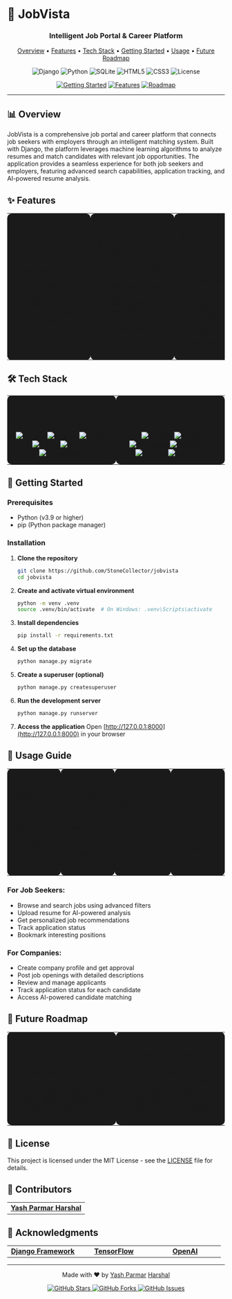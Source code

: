 # 💼 JobVista

<div align="center">
  <h3>Intelligent Job Portal & Career Platform</h3>
  
  <p>
    <a href="#overview">Overview</a> •
    <a href="#features">Features</a> •
    <a href="#tech-stack">Tech Stack</a> •
    <a href="#getting-started">Getting Started</a> •
    <a href="#usage">Usage</a> •
    <a href="#future">Future Roadmap</a>
  </p>
  
  <p>
    <img src="https://img.shields.io/badge/Django-5.2.3-green?style=for-the-badge&logo=django&logoColor=white" alt="Django" />
    <img src="https://img.shields.io/badge/Python-3.9-blue?style=for-the-badge&logo=python&logoColor=white" alt="Python" />
    <img src="https://img.shields.io/badge/SQLite-3-blue?style=for-the-badge&logo=sqlite&logoColor=white" alt="SQLite" />
    <img src="https://img.shields.io/badge/HTML5-E34F26?style=for-the-badge&logo=html5&logoColor=white" alt="HTML5" />
    <img src="https://img.shields.io/badge/CSS3-1572B6?style=for-the-badge&logo=css3&logoColor=white" alt="CSS3" />
    <img src="https://img.shields.io/badge/License-MIT-yellow.svg" alt="License" />
  </p>
  
  <p>
    <a href="#getting-started"><img src="https://img.shields.io/badge/Getting%20Started-1.0.0-blue?style=for-the-badge" alt="Getting Started" /></a>
    <a href="#features"><img src="https://img.shields.io/badge/Features-15+-green?style=for-the-badge" alt="Features" /></a>
    <a href="#future"><img src="https://img.shields.io/badge/Roadmap-Active-orange?style=for-the-badge" alt="Roadmap" /></a>
  </p>
</div>

---

## 📊 Overview

JobVista is a comprehensive job portal and career platform that connects job seekers with employers through an intelligent matching system. Built with Django, the platform leverages machine learning algorithms to analyze resumes and match candidates with relevant job opportunities. The application provides a seamless experience for both job seekers and employers, featuring advanced search capabilities, application tracking, and AI-powered resume analysis.

## ✨ Features

<div align="center">
  <table>
    <tr>
      <td width="33%" style="background-color: #1a1a1a; border-radius: 10px; padding: 15px;">
        <h3>🔍 Job Search</h3>
        <ul>
          <li>Advanced job filtering</li>
          <li>AI-powered job matching</li>
          <li>Skills-based recommendations</li>
          <li>Real-time job alerts</li>
        </ul>
      </td>
      <td width="33%" style="background-color: #1a1a1a; border-radius: 10px; padding: 15px;">
        <h3>👤 User Management</h3>
        <ul>
          <li>Dual role system (Job Seeker/Company)</li>
          <li>Profile management</li>
          <li>Resume analysis with AI</li>
          <li>Application tracking</li>
        </ul>
      </td>
      <td width="33%" style="background-color: #1a1a1a; border-radius: 10px; padding: 15px;">
        <h3>🏢 Company Features</h3>
        <ul>
          <li>Job posting & management</li>
          <li>Applicant screening</li>
          <li>Company profiles</li>
          <li>Application status tracking</li>
        </ul>
      </td>
    </tr>
  </table>
</div>

## 🛠️ Tech Stack

<div align="center">
  <table>
    <tr>
      <td align="center" width="50%" style="background-color: #1a1a1a; border-radius: 10px; padding: 15px;">
        <h3>Backend</h3>
        <img src="https://img.shields.io/badge/Django-5.2.3-green?style=flat-square&logo=django&logoColor=white" alt="Django" />
        <img src="https://img.shields.io/badge/Python-3.9-blue?style=flat-square&logo=python&logoColor=white" alt="Python" />
        <img src="https://img.shields.io/badge/SQLite-3-blue?style=flat-square&logo=sqlite&logoColor=white" alt="SQLite" />
        <img src="https://img.shields.io/badge/Pillow-11.2.1-3776AB?style=flat-square&logo=python&logoColor=white" alt="Pillow" />
        <img src="https://img.shields.io/badge/NumPy-2.2.6-013243?style=flat-square&logo=numpy&logoColor=white" alt="NumPy" />
        <img src="https://img.shields.io/badge/TensorFlow-2.16.2-FF6F00?style=flat-square&logo=tensorflow&logoColor=white" alt="TensorFlow" />
      </td>
      <td align="center" width="50%" style="background-color: #1a1a1a; border-radius: 10px; padding: 15px;">
        <h3>Frontend & Tools</h3>
        <img src="https://img.shields.io/badge/HTML5-E34F26?style=flat-square&logo=html5&logoColor=white" alt="HTML5" />
        <img src="https://img.shields.io/badge/CSS3-1572B6?style=flat-square&logo=css3&logoColor=white" alt="CSS3" />
        <img src="https://img.shields.io/badge/Bootstrap-5-7952B3?style=flat-square&logo=bootstrap&logoColor=white" alt="Bootstrap" />
        <img src="https://img.shields.io/badge/JavaScript-ES6-F7DF1E?style=flat-square&logo=javascript&logoColor=black" alt="JavaScript" />
        <img src="https://img.shields.io/badge/OpenAI-1.65.4-412991?style=flat-square&logo=openai&logoColor=white" alt="OpenAI" />
        <img src="https://img.shields.io/badge/Selenium-4.31.0-43B02A?style=flat-square&logo=selenium&logoColor=white" alt="Selenium" />
      </td>
    </tr>
  </table>
</div>

## 🚀 Getting Started

### **Prerequisites**
  - Python (v3.9 or higher)
  - pip (Python package manager)

### **Installation**

1. **Clone the repository**
   ```bash
   git clone https://github.com/StoneCollector/jobvista
   cd jobvista
   ```

2. **Create and activate virtual environment**
   ```bash
   python -m venv .venv
   source .venv/bin/activate  # On Windows: .venv\Scripts\activate
   ```

3. **Install dependencies**
   ```bash
   pip install -r requirements.txt
   ```

4. **Set up the database**
   ```bash
   python manage.py migrate
   ```

5. **Create a superuser (optional)**
   ```bash
   python manage.py createsuperuser
   ```

6. **Run the development server**
   ```bash
   python manage.py runserver
   ```

7. **Access the application**
   Open [http://127.0.0.1:8000](http://127.0.0.1:8000) in your browser

## 📱 Usage Guide

<div align="center">
  <table>
    <tr>
      <td width="25%" style="background-color: #1a1a1a; border-radius: 10px; padding: 15px;">
        <h3>1️⃣ Sign Up</h3>
        <p>Create account as Job Seeker or Company</p>
      </td>
      <td width="25%" style="background-color: #1a1a1a; border-radius: 10px; padding: 15px;">
        <h3>2️⃣ Build Profile</h3>
        <p>Complete profile with skills and resume</p>
      </td>
      <td width="25%" style="background-color: #1a1a1a; border-radius: 10px; padding: 15px;">
        <h3>3️⃣ Search Jobs</h3>
        <p>Use filters to find relevant opportunities</p>
      </td>
      <td width="25%" style="background-color: #1a1a1a; border-radius: 10px; padding: 15px;">
        <h3>4️⃣ Apply & Track</h3>
        <p>Apply to jobs and track application status</p>
      </td>
    </tr>
  </table>
</div>

### **For Job Seekers:**
- Browse and search jobs using advanced filters
- Upload resume for AI-powered analysis
- Get personalized job recommendations
- Track application status
- Bookmark interesting positions

### **For Companies:**
- Create company profile and get approval
- Post job openings with detailed descriptions
- Review and manage applicants
- Track application status for each candidate
- Access AI-powered candidate matching

## 🔮 Future Roadmap

<div align="center">
  <table>
    <tr>
      <td width="50%" style="background-color: #1a1a1a; border-radius: 10px; padding: 15px;">
        <h3>Planned Features</h3>
        <ul>
          <li>Video Interview Integration</li>
          <li>Advanced Resume Parser</li>
          <li>Real-time Notifications</li>
          <li>Skills Assessment Tests</li>
        </ul>
      </td>
      <td width="50%" style="background-color: #1a1a1a; border-radius: 10px; padding: 15px;">
        <h3>Platform Expansion</h3>
        <ul>
          <li>Mobile Application</li>
          <li>REST API for Integrations</li>
          <li>Advanced Analytics Dashboard</li>
          <li>Multi-language Support</li>
        </ul>
      </td>
    </tr>
  </table>
</div>

## 📄 License

This project is licensed under the MIT License - see the [LICENSE](LICENSE) file for details.

## 👥 Contributors

<div align="center">
  <table>
    <tr>
      <td align="center">
        <a href="https://github.com/Yashparmar1125">
          <b>Yash Parmar</b>
        </a>
        <a href="https://github.com/Yashparmar1125">
          <b>Harshal</b>
        </a>
      </td>
    </tr>
  </table>
</div>

## 🙏 Acknowledgments

<div align="center">
  <table>
    <tr>
      <td align="center" width="33%">
        <a href="https://www.djangoproject.com/">
          <b>Django Framework</b>
        </a>
      </td>
      <td align="center" width="33%">
        <a href="https://www.tensorflow.org/">
          <b>TensorFlow</b>
        </a>
      </td>
      <td align="center" width="33%">
        <a href="https://openai.com/">
          <b>OpenAI</b>
        </a>
      </td>
    </tr>
  </table>
</div>

---

<div align="center">
  <p>Made with ❤️ by <a href="https://github.com/Yashparmar1125">Yash Parmar</a> <a href="https://github.com/StoneCollector">Harshal</a></p>
  <p>
    <a href="https://github.com/StoneCollector/jobvista">
      <img src="https://img.shields.io/github/stars/StoneCollector/jobvista?style=social" alt="GitHub Stars" />
    </a>
    <a href="https://github.com/StoneCollector/jobvista/fork">
      <img src="https://img.shields.io/github/forks/StoneCollector/jobvista?style=social" alt="GitHub Forks" />
    </a>
    <a href="https://github.com/StoneCollector/jobvista/issues">
      <img src="https://img.shields.io/github/issues/StoneCollector/jobvista?style=social" alt="GitHub Issues" />
    </a>
  </p>
</div>
